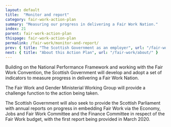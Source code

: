 ```yaml
---
layout: default
title:  "Monitor and report"
category: fair-work-action-plan
summary: "Measuring our progress in delivering a Fair Work Nation."
index: 21
parent: fair-work-action-plan
thispage: fair-work-action-plan
permalink: /fair-work/monitor-and-report/
prev: { title: "The Scottish Government as an employer", url: "/fair-work/scottish-government-employer/" }
next: { title: "About this Action Plan", url: "/fair-work/about/" }
---
```


Building on the National Performance Framework and working with the Fair Work Convention, the Scottish Government will develop and adopt a set of indicators to measure progress in delivering a Fair Work Nation.  

The Fair Work and Gender Ministerial Working Group will provide a challenge function to the action being taken.  

The Scottish Government will also seek to provide the Scottish Parliament with annual reports on progress in embedding Fair Work via the Economy, Jobs and Fair Work Committee and the Finance Committee in respect of the Fair Work budget, with the first report being provided in March 2020.

